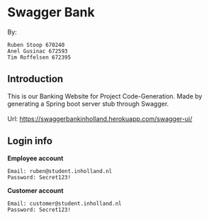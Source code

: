 



# Swagger Bank
By: 
```
Ruben Stoop 670240
Anel Gusinac 672593
Tim Roffelsen 672395
```

## Introduction

This is our Banking Website for Project Code-Generation. Made by generating a Spring boot server stub through Swagger.
<br><br>Url:
https://swaggerbankinholland.herokuapp.com/swagger-ui/

## Login info

**Employee account**

```
Email: ruben@student.inholland.nl
Password: Secret123!
```

**Customer account**

```
Email: customer@student.inholland.nl
Password: Secret123!
```

